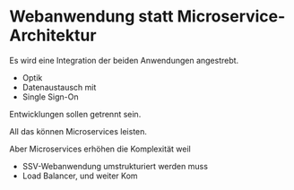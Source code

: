 Webanwendung statt Microservice-Architektur
===========================================

Es wird eine Integration der beiden Anwendungen angestrebt.
- Optik
- Datenaustausch mit 
- Single Sign-On

Entwicklungen sollen getrennt sein.

All das können Microservices leisten.

Aber Microservices erhöhen die Komplexität weil
- SSV-Webanwendung umstrukturiert werden muss
- Load Balancer, und weiter Kom